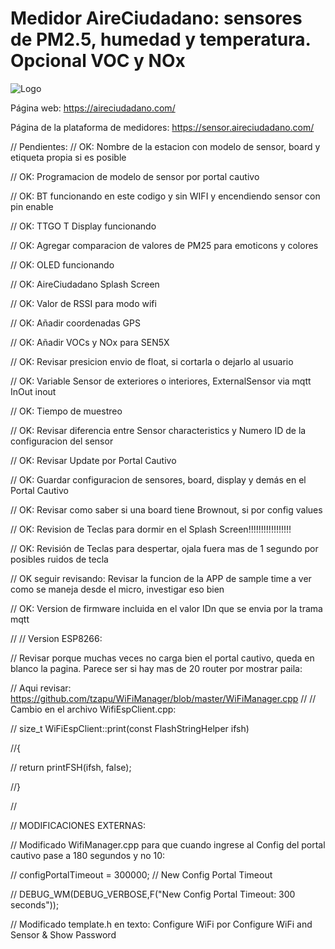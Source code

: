 # Medidor AireCiudadano: sensores de PM2.5, humedad y temperatura. Opcional VOC y NOx

![Logo](https://github.com/danielbernalb/aireciudadano/blob/main/img/Logo_aireciudadano2.jpg)

Página web: https://aireciudadano.com/

Página de la plataforma de medidores: https://sensor.aireciudadano.com/

// Pendientes:
//          OK: Nombre de la estacion con modelo de sensor, board  y etiqueta propia si es posible

//          OK: Programacion de modelo de sensor por portal cautivo

//          OK: BT funcionando en este codigo y sin WIFI y encendiendo sensor con pin enable

//          OK: TTGO T Display funcionando

//          OK: Agregar comparacion de valores de PM25 para emoticons y colores

//          OK: OLED funcionando

//          OK: AireCiudadano Splash Screen

//          OK: Valor de RSSI para modo wifi

//          OK: Añadir coordenadas GPS

//          OK: Añadir VOCs y NOx para SEN5X

//          OK: Revisar presicion envio de float, si cortarla o dejarlo al usuario

//          OK: Variable Sensor de exteriores o interiores, ExternalSensor via mqtt InOut inout

//          OK: Tiempo de muestreo

//          OK: Revisar diferencia entre Sensor characteristics y Numero ID de la configuracion del sensor

//          OK: Revisar Update por Portal Cautivo

//          OK: Guardar configuracion de sensores, board, display y demás en el Portal Cautivo

//          OK: Revisar como saber si una board tiene Brownout, si por config values

//          OK: Revision de Teclas para dormir en el Splash Screen!!!!!!!!!!!!!!!!!

//          OK: Revisión de Teclas para despertar, ojala fuera mas de 1 segundo por posibles ruidos de tecla

//          OK seguir revisando: Revisar la funcion de la APP de sample time a ver como se maneja desde el micro, investigar eso bien

//          OK: Version de firmware incluida en el valor IDn que se envia por la trama mqtt

//
// Version ESP8266:

//          Revisar porque muchas veces no carga bien el portal cautivo, queda en blanco la pagina. Parece ser si hay mas de 20 router por mostrar paila:

//          Aqui revisar: https://github.com/tzapu/WiFiManager/blob/master/WiFiManager.cpp
//
// Cambio en el archivo WifiEspClient.cpp:

// size_t WiFiEspClient::print(const FlashStringHelper ifsh)

//{

//	return printFSH(ifsh, false);

//}

//

// MODIFICACIONES EXTERNAS:

// Modificado WifiManager.cpp para que cuando ingrese al Config del portal cautivo pase a 180 segundos y no 10:

// configPortalTimeout = 300000;   // New Config Portal Timeout

//  DEBUG_WM(DEBUG_VERBOSE,F("New Config Portal Timeout: 300 seconds"));

// Modificado template.h en texto: Configure WiFi por Configure WiFi and Sensor & Show Password
